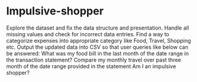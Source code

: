 # Impulsive-shopper

Explore the dataset and fix the data structure and presentation.
Handle all missing values and check for incorrect data entries.
Find a way to categorize expenses into appropriate category like Food, Travel, Shopping etc.
Output the updated data into CSV so that user queries like below can be answered:
What was my food bill in the last month of the date range in the transaction statement?
Compare my monthly travel over past three month of the date range provided in the statement
Am I an impulsive shopper?
